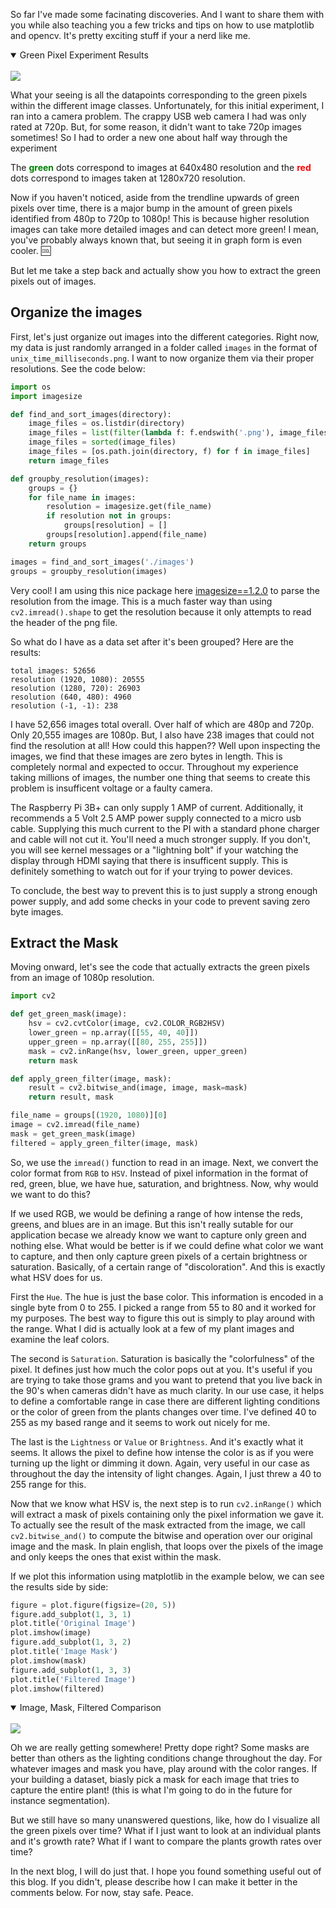 So far I've made some facinating discoveries. And I want to share them with you while also teaching you a few tricks and tips on how to use matplotlib and opencv. It's pretty exciting stuff if your a nerd like me.

<details open>
<summary>Green Pixel Experiment Results</summary>
<br>
    <img src="https://speblog-storage.s3.us-west-1.amazonaws.com/images/autofarm/full_green_graph_back.png">
</details>

What your seeing is all the datapoints corresponding to the green pixels within the different image classes. Unfortunately, for this initial experiment, I ran into a camera problem. The crappy USB web camera I had was only rated at 720p. But, for some reason, it didn't want to take 720p images sometimes! So I had to order a new one about half way through the experiment

The <b style="color: green;">green</b> dots correspond to images at 640x480 resolution and the <b style="color: red;">red</b> dots correspond to images taken at 1280x720 resolution.

Now if you haven't noticed, aside from the trendline upwards of green pixels over time, there is a major bump in the amount of green pixels identified from 480p to 720p to 1080p! This is because higher resolution images can take more detailed images and can detect more green! I mean, you've probably always known that, but seeing it in graph form is even cooler. :cool:

But let me take a step back and actually show you how to extract the green pixels out of images.

## Organize the images

First, let's just organize out images into the different categories. Right now, my data is just randomly arranged in a folder called `images` in the format of `unix_time_milliseconds.png`. I want to now organize them via their proper resolutions. See the code below:

```python
import os
import imagesize

def find_and_sort_images(directory):
    image_files = os.listdir(directory)
    image_files = list(filter(lambda f: f.endswith('.png'), image_files))
    image_files = sorted(image_files)
    image_files = [os.path.join(directory, f) for f in image_files]
    return image_files

def groupby_resolution(images):
    groups = {}
    for file_name in images:
        resolution = imagesize.get(file_name)
        if resolution not in groups:
            groups[resolution] = []
        groups[resolution].append(file_name)
    return groups

images = find_and_sort_images('./images')
groups = groupby_resolution(images)
```

Very cool! I am using this nice package here <a href="https://pypi.org/project/imagesize/" alt="link">imagesize==1.2.0</a> to parse the resolution from the image. This is a much faster way than using `cv2.imread().shape` to get the resolution because it only attempts to read the header of the png file.

So what do I have as a data set after it's been grouped? Here are the results:

```
total images: 52656
resolution (1920, 1080): 20555
resolution (1280, 720): 26903
resolution (640, 480): 4960
resolution (-1, -1): 238
```

I have 52,656 images total overall. Over half of which are 480p and 720p. Only 20,555 images are 1080p. But, I also have 238 images that could not find the resolution at all! How could this happen?? Well upon inspecting the images, we find that these images are zero bytes in length. This is completely normal and expected to occur. Throughout my experience taking millions of images, the number one thing that seems to create this problem is insufficent voltage or a faulty camera.

The Raspberry Pi 3B+ can only supply 1 AMP of current. Additionally, it recommends a 5 Volt 2.5 AMP power supply connected to a micro usb cable. Supplying this much current to the PI with a standard phone charger and cable will not cut it. You'll need a much stronger supply. If you don't, you will see kernel messages or a "lightning bolt" if your watching the display through HDMI saying that there is insufficent supply. This is definitely something to watch out for if your trying to power devices.

To conclude, the best way to prevent this is to just supply a strong enough power supply, and add some checks in your code to prevent saving zero byte images.

## Extract the Mask

Moving onward, let's see the code that actually extracts the green pixels from an image of 1080p resolution.

```python
import cv2

def get_green_mask(image):
    hsv = cv2.cvtColor(image, cv2.COLOR_RGB2HSV)
    lower_green = np.array([[55, 40, 40]])
    upper_green = np.array([[80, 255, 255]])
    mask = cv2.inRange(hsv, lower_green, upper_green)
    return mask

def apply_green_filter(image, mask):
    result = cv2.bitwise_and(image, image, mask=mask)
    return result, mask

file_name = groups[(1920, 1080)][0]
image = cv2.imread(file_name)
mask = get_green_mask(image)
filtered = apply_green_filter(image, mask)
```

So, we use the `imread()` function to read in an image. Next, we convert the color format from `RGB` to `HSV`. Instead of pixel information in the format of red, green, blue, we have hue, saturation, and brightness. Now, why would we want to do this?

If we used RGB, we would be defining a range of how intense the reds, greens, and blues are in an image. But this isn't really sutable for our application becase we already know we want to capture only green and nothing else. What would be better is if we could define what color we want to capture, and then only capture green pixels of a certain brightness or saturation. Basically, of a certain range of "discoloration". And this is exactly what HSV does for us.

First the `Hue`. The hue is just the base color. This information is encoded in a single byte from 0 to 255. I picked a range from 55 to 80 and it worked for my purposes. The best way to figure this out is simply to play around with the range. What I did is actually look at a few of my plant images and examine the leaf colors.

The second is `Saturation`. Saturation is basically the "colorfulness" of the pixel. It defines just how much the color pops out at you. It's useful if you are trying to take those grams and you want to pretend that you live back in the 90's when cameras didn't have as much clarity. In our use case, it helps to define a comfortable range in case there are different lighting conditions or the color of green from the plants changes over time. I've defined 40 to 255 as my based range and it seems to work out nicely for me.

The last is the `Lightness` or `Value` or `Brightness`. And it's exactly what it seems. It allows the pixel to define how intense the color is as if you were turning up the light or dimming it down. Again, very useful in our case as throughout the day the intensity of light changes. Again, I just threw a 40 to 255 range for this.

Now that we know what HSV is, the next step is to run `cv2.inRange()` which will extract a mask of pixels containing only the pixel information we gave it. To actually see the result of the mask extracted from the image, we call `cv2.bitwise_and()` to compute the bitwise and operation over our original image and the mask. In plain english, that loops over the pixels of the image and only keeps the ones that exist within the mask.

If we plot this information using matplotlib in the example below, we can see the results side by side:

```python
figure = plot.figure(figsize=(20, 5))
figure.add_subplot(1, 3, 1)
plot.title('Original Image')
plot.imshow(image)
figure.add_subplot(1, 3, 2)
plot.title('Image Mask')
plot.imshow(mask)
figure.add_subplot(1, 3, 3)
plot.title('Filtered Image')
plot.imshow(filtered)
```

<details open>
<summary>Image, Mask, Filtered Comparison</summary>
<br>
    <img src="https://speblog-storage.s3.us-west-1.amazonaws.com/images/autofarm/mask_comparison.png">
</details>

Oh we are really getting somewhere! Pretty dope right? Some masks are better than others as the lighting conditions change throughout the day. For whatever images and mask you have, play around with the color ranges. If your building a dataset, biasly pick a mask for each image that tries to capture the entire plant! (this is what I'm going to do in the future for instance segmentation).

But we still have so many unanswered questions, like, how do I visualize all the green pixels over time? What if I just want to look at an individual plants and it's growth rate? What if I want to compare the plants growth rates over time?

In the next blog, I will do just that. I hope you found something useful out of this blog. If you didn't, please describe how I can make it better in the comments below. For now, stay safe. Peace.